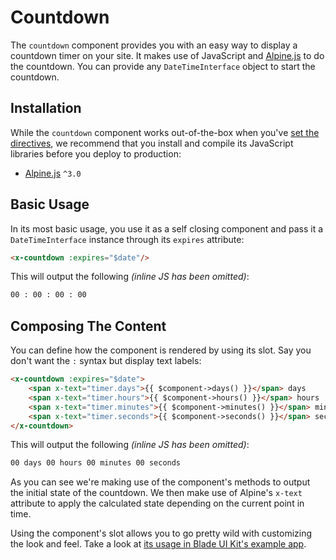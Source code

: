 # Countdown

The `countdown` component provides you with an easy way to display a countdown timer on your site. It makes use of JavaScript and [Alpine.js](https://github.com/alpinejs/alpine) to do the countdown. You can provide any `DateTimeInterface` object to start the countdown.

## Installation

While the `countdown` component works out-of-the-box when you've [set the directives](/docs/{{version}}/installation#directives), we recommend that you install and compile its JavaScript libraries before you deploy to production:

- [Alpine.js](https://github.com/alpinejs/alpine) `^3.0`

## Basic Usage

In its most basic usage, you use it as a self closing component and pass it a `DateTimeInterface` instance through its `expires` attribute:

```html
<x-countdown :expires="$date"/>
```

This will output the following *(inline JS has been omitted)*:

```html
00 : 00 : 00 : 00
```

## Composing The Content

You can define how the component is rendered by using its slot. Say you don't want the `:` syntax but display text labels:

```html
<x-countdown :expires="$date">
    <span x-text="timer.days">{{ $component->days() }}</span> days
    <span x-text="timer.hours">{{ $component->hours() }}</span> hours
    <span x-text="timer.minutes">{{ $component->minutes() }}</span> minutes
    <span x-text="timer.seconds">{{ $component->seconds() }}</span> seconds
</x-countdown>
```

This will output the following *(inline JS has been omitted)*:

```html
00 days 00 hours 00 minutes 00 seconds
```

As you can see we're making use of the component's methods to output the initial state of the countdown. We then make use of Alpine's `x-text` attribute to apply the calculated state depending on the current point in time. 

Using the component's slot allows you to go pretty wild with customizing the look and feel. Take a look at [its usage in Blade UI Kit's example app](https://github.com/blade-ui-kit/blade-ui-kit-example/blob/main/resources/views/home.blade.php#L8-L33).
